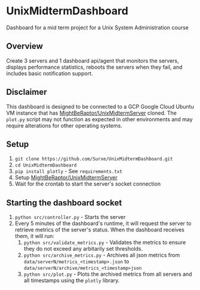 # UnixMidtermDashboard
Dashboard for a mid term project for a Unix System Administration course

## Overview
Create 3 servers and 1 dashboard api/agent that monitors the servers, displays performance statistics, reboots the servers when they fail, and includes basic notification support.

## Disclaimer
This dashboard is designed to be connected to a GCP Google Cloud Ubuntu VM instance that has [MightBeRaptor/UnixMidtermServer](https://github.com/MightBeRaptor/UnixMidtermServer.git) cloned. The `plot.py` script may not function as expected in other environments and may require alterations for other operating systems.

## Setup
1. `git clone https://github.com/Surxe/UnixMidtermDashboard.git`
2. `cd UnixMidtermDashboard`
3. `pip install plotly` - See `requirements.txt`
4. Setup [MightBeRaptor/UnixMidtermServer](https://github.com/MightBeRaptor/UnixMidtermServer.git)
5. Wait for the crontab to start the server's socket connection

## Starting the dashboard socket
1. `python src/controller.py` - Starts the server
2. Every 5 minutes of the dashboard's runtime, it will request the server to retrieve metrics of the server's status. When the dashboard receives them, it will run:
   1. `python src/validate_metrics.py` - Validates the metrics to ensure they do not exceed any arbitarily set thresholds.
   2. `python src/archive_metrics.py` - Archives all json metrics from `data/serverN/metrics_<timestamp>.json` to `data/serverN/archive/metrics_<timestamp>json`
   3. `python src/plot.py` - Plots the archived metrics from all servers and all timestamps using the `plotly` library.
